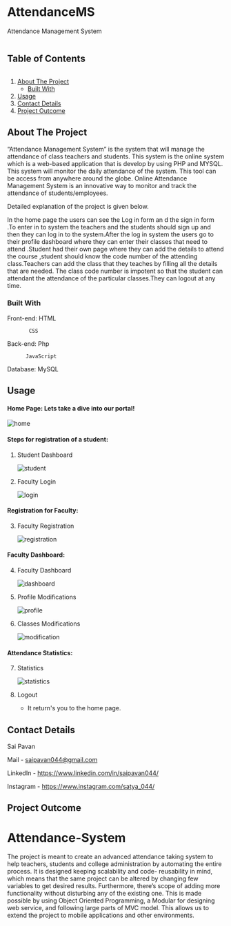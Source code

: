 <!-- TABLE OF CONTENTS -->
# AttendanceMS
Attendance Management System
  <summary><h2 style="display: inline-block">Table of Contents</h2></summary>
  <ol>
    <li>
      <a href="#about-the-project">About The Project</a>
      <ul>
        <li><a href="#built-with">Built With</a></li>
      </ul>
    </li>
    <li><a href="#usage">Usage</a></li>
    <li><a href="#contact">Contact Details</a></li>
    <li><a href="#outcome">Project Outcome</a></li>
  </ol>



<!-- ABOUT THE PROJECT -->
## About The Project

“Attendance Management System” is the system that will manage the attendance of class teachers and students. This system is the online system which is a web-based application that is develop by using PHP and MYSQL. This system will monitor the daily attendance of the system. This tool can be access from anywhere around the globe. Online Attendance Management System is an innovative way to monitor and track the attendance of students/employees.

Detailed explanation of the project is given below.

In the home page the users can see the Log in form an d the sign in form .To enter in to system the teachers and the students should sign up and then they can log in to the system.After the log in system the users go to their profile dashboard where they can enter their classes that need to attend .Student had their own page where they can add the details to attend the course ,student should know the code number of the attending class.Teachers can add the class that they teaches by filling all the details that are needed. The class code number is impotent so that the student can attendant the attendance of the particular classes.They can logout at any time.

### Built With

Front-end: HTML

           CSS

Back-end: Php

          JavaScript

Database: MySQL

<!-- USAGE  -->
## Usage


#### **Home Page**: Lets take a dive into our portal!

![home](https://github.com/saipavan044/Attendance-Management-System/blob/main/doc/Home%20Page.png)

#### **Steps for registration of a student**: 

1. Student Dashboard
  
     ![student](https://github.com/saipavan044/Attendance-Management-System/blob/main/doc/Student%20Dashboard.png)

2.  Faculty Login
    
     ![login](https://github.com/saipavan044/Attendance-Management-System/blob/main/doc/Faculty%20Login.png)

#### **Registration for Faculty**: 

3. Faculty Registration
   
     ![registration](https://github.com/saipavan044/Attendance-Management-System/blob/main/doc/Faculty%20Registration.png)

#### **Faculty Dashboard**: 

4. Faculty Dashboard
   
     ![dashboard](https://github.com/saipavan044/Attendance-Management-System/blob/main/doc/Faculty%20Dashboard.png)

5.  Profile Modifications
    
     ![profile](https://github.com/saipavan044/Attendance-Management-System/blob/main/doc/Profile%20Updates.png)


6. Classes Modifications
    
     ![modification](https://github.com/saipavan044/Attendance-Management-System/blob/main/doc/Classes%20Modifications.png)

#### **Attendance Statistics**: 

7. Statistics
    
     ![statistics](https://github.com/saipavan044/Attendance-Management-System/blob/main/doc/Statistics.png)
  
8. Logout
  
   - It return's you to the home page.



<!-- CONTACT -->
## Contact Details

Sai Pavan

Mail - saipavan044@gmail.com

LinkedIn  - https://www.linkedin.com/in/saipavan044/

Instagram - https://www.instagram.com/satya_044/

## Project Outcome

Attendance-System
=================

The project is meant to create an advanced attendance taking system to help teachers, 
students and college administration by automating the entire process. It is designed keeping 
scalability and code- reusability in mind, which means that the same project can be altered 
by changing few variables to get desired results. Furthermore, there’s scope of adding more 
functionality without disturbing any of the existing one. This is made possible by using 
Object Oriented Programming, a Modular for designing web service, and following large 
parts of MVC model. This allows us to extend the project to mobile applications and other environments.
